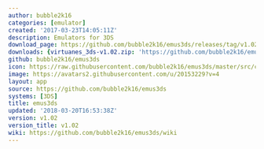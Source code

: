 ```yaml
---
author: bubble2k16
categories: [emulator]
created: '2017-03-23T14:05:11Z'
description: Emulators for 3DS
download_page: https://github.com/bubble2k16/emus3ds/releases/tag/v1.02
downloads: {virtuanes_3ds-v1.02.zip: 'https://github.com/bubble2k16/emus3ds/releases/download/v1.02/virtuanes_3ds-v1.02.zip'}
github: bubble2k16/emus3ds
icon: https://raw.githubusercontent.com/bubble2k16/emus3ds/master/src/cores/virtuanes/assets/icon.png
image: https://avatars2.githubusercontent.com/u/20153229?v=4
layout: app
source: https://github.com/bubble2k16/emus3ds
systems: [3DS]
title: emus3ds
updated: '2018-03-20T16:53:38Z'
version: v1.02
version_title: v1.02
wiki: https://github.com/bubble2k16/emus3ds/wiki
---
```

